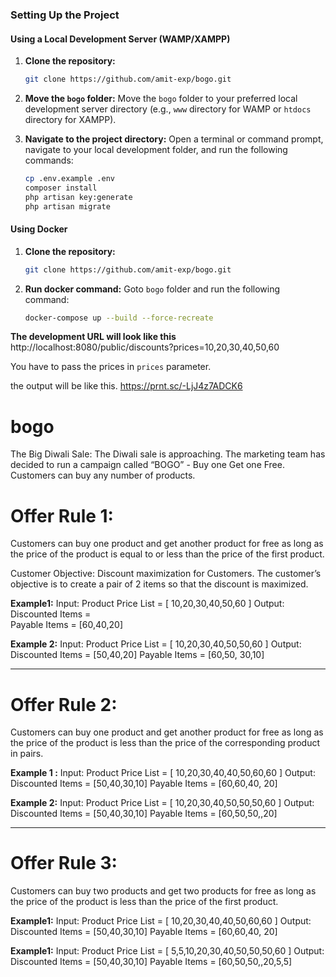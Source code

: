 ### Setting Up the Project

#### Using a Local Development Server (WAMP/XAMPP)

1. **Clone the repository:**
    ```bash
    git clone https://github.com/amit-exp/bogo.git
    ```

2. **Move the `bogo` folder:**
    Move the `bogo` folder to your preferred local development server directory (e.g., `www` directory for WAMP or `htdocs` directory for XAMPP).

3. **Navigate to the project directory:**
    Open a terminal or command prompt, navigate to your local development folder, and run the following commands:

    ```bash
    cp .env.example .env
    composer install
    php artisan key:generate
    php artisan migrate
    ```

#### Using Docker

1. **Clone the repository:**
    ```bash
    git clone https://github.com/amit-exp/bogo.git
    ```

2. **Run docker command:**
    Goto `bogo` folder and run the following command:
    ```bash
    docker-compose up --build --force-recreate
    ```
<b>The development URL will look like this </b><br>
http://localhost:8080/public/discounts?prices=10,20,30,40,50,60

You have to pass the prices in `prices` parameter.

the output will be like this.
https://prnt.sc/-LjJ4z7ADCK6


# bogo


The Big Diwali Sale: 
The Diwali sale is approaching. The marketing team has decided to run a campaign called “BOGO” - Buy one Get one Free. Customers can buy any number of products. 

# Offer Rule 1: 
Customers can buy one product and get another product for free as long as the price of the product is equal to or less than the price of the first product. 

Customer Objective: Discount maximization for Customers. The customer’s objective is to create a pair of 2 items so that the discount is maximized. 

<b>Example1:</b>
Input: 
Product Price List = [ 10,20,30,40,50,60 ] 
Output:
Discounted Items = 	
Payable Items = [60,40,20]

<b>Example 2:</b>
Input: 
Product Price List = [ 10,20,30,40,50,50,60 ] 
Output:
Discounted Items = [50,40,20]
Payable Items = [60,50, 30,10]

--------------

# Offer Rule 2:  
Customers can buy one product and get another product for free as long as the price of the product is less than the price of the corresponding product in pairs. 

<b>Example 1 :</b>
Input:
Product Price List = [ 10,20,30,40,40,50,60,60 ] 
Output:
Discounted Items = [50,40,30,10]
Payable Items = [60,60,40, 20]

<b>Example 2:</b>
Input:
Product Price List = [ 10,20,30,40,50,50,50,60 ] 
Output:
Discounted Items = [50,40,30,10]
Payable Items = [60,50,50,,20]

--------------

# Offer Rule 3:  
Customers can buy two products and get two products for free as long as the price of the product is less than the price of the first product. 

<b>Example1:</b>
Input:
Product Price List = [ 10,20,30,40,40,50,60,60 ] 
Output:
Discounted Items = [50,40,30,10]
Payable Items = [60,60,40, 20]

<b>Example1:</b>
Input:
Product Price List = [ 5,5,10,20,30,40,50,50,50,60 ] 
Output:
Discounted Items = [50,40,30,10]
Payable Items = [60,50,50,,20,5,5]

